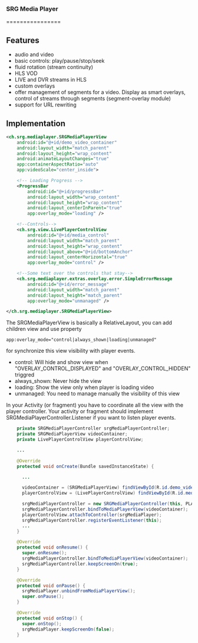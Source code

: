 ### SRG Media Player ###
================

Features
--------
* audio and video
* basic controls: play/pause/stop/seek
* fluid rotation (stream continuity)
* HLS VOD
* LIVE and DVR streams in HLS
* custom overlays
* offer management of segments for a video. Display as smart overlays, control of streams through segments (segment-overlay module)
* support for URL rewriting

Implementation
-----------------
```xml
<ch.srg.mediaplayer.SRGMediaPlayerView
    android:id="@+id/demo_video_container"
    android:layout_width="match_parent"
    android:layout_height="wrap_content"
    android:animateLayoutChanges="true"
    app:containerAspectRatio="auto"
    app:videoScale="center_inside">

    <!-- Loading Progress -->
    <ProgressBar
        android:id="@+id/progressBar"
        android:layout_width="wrap_content"
        android:layout_height="wrap_content"
        android:layout_centerInParent="true"
        app:overlay_mode="loading" />

    <!--Controls-->
    <ch.srg.view.LivePlayerControlView
        android:id="@+id/media_control"
        android:layout_width="match_parent"
        android:layout_height="wrap_content"
        android:layout_above="@+id/bottomAnchor"
        android:layout_centerHorizontal="true"
        app:overlay_mode="control" />

    <!--Some text over the controls that stay-->
    <ch.srg.mediaplayer.extras.overlay.error.SimpleErrorMessage
        android:id="@+id/error_message"
        android:layout_width="match_parent"
        android:layout_height="match_parent"
        app:overlay_mode="unmanaged" />

</ch.srg.mediaplayer.SRGMediaPlayerView>
```

The SRGMediaPlayerView is basically a RelativeLayout, you can add children view and use property

    app:overlay_mode="control|always_shown|loading|unmanaged"

for synchronize this view visibility with player events.

* control: Will hide and show view when "OVERLAY_CONTROL_DISPLAYED" and "OVERLAY_CONTROL_HIDDEN" triggred
* always_shown: Never hide the view
* loading: Show the view only when player is loading video
* unmanaged: You need to manage manually the visibility of this view

In your Activity (or fragment) you have to coordinate all the view with the player controller. Your activity or fragment should implement SRGMediaPlayerController.Listener if you want to listen player events.

```java
    private SRGMediaPlayerController srgMediaPlayerController;
    private SRGMediaPlayerView videoContainer;
    private LivePlayerControlView playerControlView;

    ...

    @Override
    protected void onCreate(Bundle savedInstanceState) {

      ...

      videoContainer = (SRGMediaPlayerView) findViewById(R.id.demo_video_container);
      playerControlView = (LivePlayerControlView) findViewById(R.id.media_control);

      srgMediaPlayerController = new SRGMediaPlayerController(this, PLAYER_TAG);
      srgMediaPlayerController.bindToMediaPlayerView(videoContainer);
      playerControlView.attachToController(srgMediaPlayer);
      srgMediaPlayerController.registerEventListener(this);
      ...
    }

    @Override
    protected void onResume() {
      super.onResume();
      srgMediaPlayerController.bindToMediaPlayerView(videoContainer);
      srgMediaPlayerController.keepScreenOn(true);
    }

    @Override
    protected void onPause() {
      srgMediaPlayer.unbindFromMediaPlayerView();
      super.onPause();
    }

    @Override
    protected void onStop() {
      super.onStop();
      srgMediaPlayer.keepScreenOn(false);
    }
```

